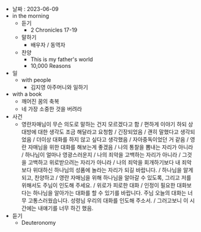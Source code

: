- 날짜 : 2023-06-09
- in the morning
	- 듣기
		- 2 Chronicles 17-19
	- 말하기
		-  배우자 / 동역자 
	- 찬양
		- This is my father's world
		- 10,000 Reasons
- 일
	- with people
		- 김지영 아주머니와 일하기
- with a book
	- 깨어진 꿈의 축복
	- 네 가장 소중한 것을 버려라
- 사건
	- 영란자매님이 무슨 의도로 말하는 건지 모르겠다고 함 / 편하게 이야기 하되 상대방에 대한 생각도 조금 해달라고 요청함 / 긴장되었음 / 괜히 말했다고 생각되었음 / 더이상 대화를 하지 않고 싶다고 생각했음 / 자아중독이었던 거 같음 / 영란 자매님을 위한 대화를 해보는게 좋겠음 / 나의 통찰을 뽐내는 자리가 아니라 / 하나님이 얼마나 영광스러운지 / 나의 죄악을 고백하는 자리가 아니라 / 그것을 고백하고 위로받으려는 자리가 아니라 / 나의 죄악을 회개하기보다 내 죄악보다 위대하신 하나님의 성품에 놀라는 자리가 되길 바랍니다. / 하나님을 알게되고, 찬양하고 / 영란 자매님을 위해 하나님을 알아갈 수 있도록, 그리고 저를 위해서도 주님이 인도해 주세요. / 위로가 피로한 대화 / 인정이 필요한 대화보다는 하나님을 알아가는 대화를 할 수 있기를 바랍니다. 주님 오늘의 대화는 너무 고통스러웠습니다. 성령님 우리의 대화를 인도해 주소서. / 그러고보니 이 시간에는 내얘기를 너무 하긴 했음.
- 듣기
	- Deuteronomy 
